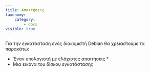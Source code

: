 ```yaml
---
title: Απαιτήσεις
taxonomy:
    category:
        - docs
visible: true
---
```


Για την εγκατάσταση ενός διακομιστή Debian θα χρειαστούμε τα παρακάτω:
* Έναν υπολογιστή με ελάχιστες απαιτήσεις
	* 
* Μια εικόνα του δίσκου εγκατάστασης